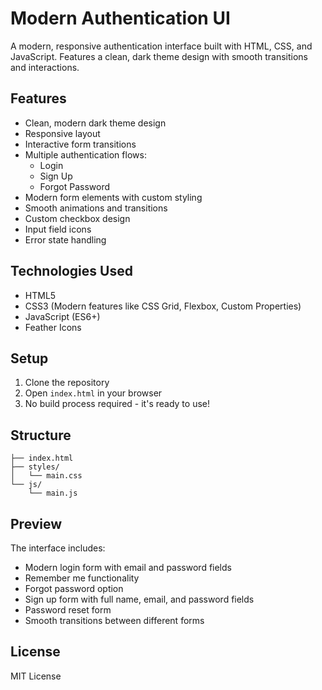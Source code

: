 # Modern Authentication UI

A modern, responsive authentication interface built with HTML, CSS, and JavaScript. Features a clean, dark theme design with smooth transitions and interactions.

## Features

- Clean, modern dark theme design
- Responsive layout
- Interactive form transitions
- Multiple authentication flows:
  - Login
  - Sign Up
  - Forgot Password
- Modern form elements with custom styling
- Smooth animations and transitions
- Custom checkbox design
- Input field icons
- Error state handling

## Technologies Used

- HTML5
- CSS3 (Modern features like CSS Grid, Flexbox, Custom Properties)
- JavaScript (ES6+)
- Feather Icons

## Setup

1. Clone the repository
2. Open `index.html` in your browser
3. No build process required - it's ready to use!

## Structure

```
├── index.html
├── styles/
│   └── main.css
└── js/
    └── main.js
```

## Preview

The interface includes:
- Modern login form with email and password fields
- Remember me functionality
- Forgot password option
- Sign up form with full name, email, and password fields
- Password reset form
- Smooth transitions between different forms

## License

MIT License 